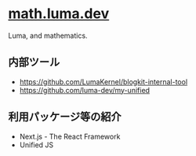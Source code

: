 <h1>
    <a href="https://math.luma.dev">
        math.luma.dev
    </a>
</h1>

Luma, and mathematics.

## 内部ツール

- https://github.com/LumaKernel/blogkit-internal-tool
- https://github.com/luma-dev/my-unified

## 利用パッケージ等の紹介

- Next.js - The React Framework
- Unified JS
